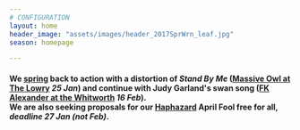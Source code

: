 ```yaml
---
# CONFIGURATION
layout: home
header_image: "assets/images/header_2017SprWrn_leaf.jpg"
season: homepage

---
```

#### We [spring](/current/2017-spring) back to action with a distortion of *Stand By Me* ([Massive Owl at The Lowry](/current/2017-spring/massiveowl) *25 Jan*) and continue with Judy Garland's swan song ([FK Alexander at the Whitworth](/current/2017-spring/alexander) *16 Feb*).<br>We are also seeking proposals for our [Haphazard](/hab/haphazard) April Fool free for all, *deadline 27 Jan (*not* Feb)*.
